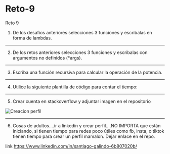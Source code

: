 # Reto-9
Reto 9

1) De los desafíos anteriores selecciones 3 funciones y escribalas en forma de lambdas.

---

2) De los retos anteriores selecciones 3 funciones y escribalas con argumentos no definidos (*args).

---

3) Escriba una función recursiva para calcular la operación de la potencia.

--- 

4) Utilice la siguiente plantilla de código para contar el tiempo:

---

5) Crear cuenta en stackoverflow y adjuntar imagen en el repositorio

![Creacion perfil](https://user-images.githubusercontent.com/124641609/235537778-99630dcd-650f-4c0f-88e1-48af62091385.JPG)

---

6)  Cosas de adultos....ir a linkedin y crear perfil....NO IMPORTA que están iniciando, si tienen tiempo para redes poco útiles como fb, insta, o tiktok tienen tiempo para crear un perfil mamalon. Dejar enlace en el repo.

link
https://www.linkedin.com/in/santiago-galindo-6b807020b/
